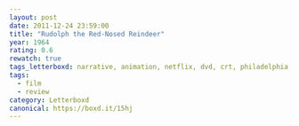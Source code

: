 ```yaml
---
layout: post 
date: 2011-12-24 23:59:00
title: "Rudolph the Red-Nosed Reindeer"
year: 1964
rating: 0.6
rewatch: true
tags_letterboxd: narrative, animation, netflix, dvd, crt, philadelphia, Leah
tags:
  - film
  - review
category: Letterboxd
canonical: https://boxd.it/15hj
---
```

